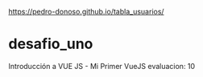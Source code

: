 https://pedro-donoso.github.io/tabla_usuarios/

# desafio_uno
 Introducción a VUE JS - Mi Primer VueJS
evaluacion: 10
